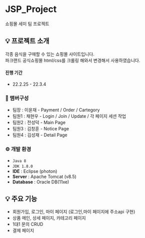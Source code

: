 # JSP_Project
쇼핑몰 세미 팀 프로젝트

## 💡 프로젝트 소개
각종 음식을 구매할 수 있는 쇼핑몰 사이트입니다.<br>
파크랜드 공식쇼핑몰 html/css를 크롤링 해와서 변경해서 사용하였습니다.
<br>

#### 진행 기간
* 22.2.25 - 22.3.4

### 🧙 맴버구성
 - 팀장  : 이윤재 - Payment / Order / Cartegory
 - 팀원1 : 채현우 - Login / Join / Update / 각 페이지 세션 작업
 - 팀원2 : 전성덕 - Main Page
 - 팀원3 : 김창훈 - Notice Page
 - 팀원4 : 김성재 - Detail Page

### ⚙️ 개발 환경
- `Java 8`
- `JDK 1.8.0`
- **IDE** : Eclipse (photon)
- **Server** : Apache Tomcat (v8.5)
- **Database** : Oracle DB(11xe)

## 💡 주요 기능
- 회원가입, 로그인, 마이 페이지 (로그인,마이 페이지에 주소api 구현)
- 상품 메인, 상세 페이지, 카테고리 페이지
- 1대1 문의 CRUD
- 결제 페이지

